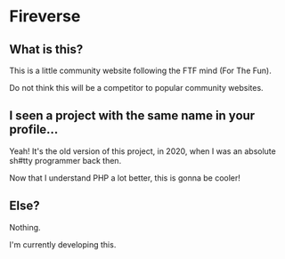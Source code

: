 # Fireverse
## What is this?
This is a little community website following the FTF mind (For The Fun).

Do not think this will be a competitor to popular community websites.
## I seen a project with the same name in your profile...
Yeah! It's the old version of this project, in 2020, when I was an absolute sh#tty programmer back then. 

Now that I understand PHP a lot better, this is gonna be cooler!
## Else?
Nothing.

I'm currently developing this.
